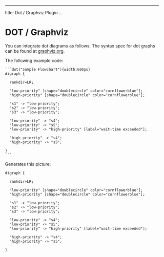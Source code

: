 
---
title: Dot / Graphviz Plugin
...

# DOT / Graphviz

You can integrate dot diagrams as follows.  The syntax spec for dot graphs can be found at 
[graphviz.org](http://www.graphviz.org).
 
The following example code:

<pre><code>&#96;&#96;&#96;dot("Sample Flowchart"){width:600px}
digraph { 

  rankdir=LR;

  "low-priority" [shape="doublecircle" color="cornflowerblue"];
  "high-priority" [shape="doublecircle" color="cornflowerblue"];

  "s1" -> "low-priority";
  "s2" -> "low-priority";
  "s3" -> "low-priority";

  "low-priority" -> "s4";
  "low-priority" -> "s5";
  "low-priority" -> "high-priority" [label="wait-time exceeded"];

  "high-priority" -> "s4";
  "high-priority" -> "s5";

}
&#96;&#96;&#96;
</code></pre>

Generates this picture:

```dot("Sample Flowchart"){width:600px}
digraph { 

  rankdir=LR;

  "low-priority" [shape="doublecircle" color="cornflowerblue"];
  "high-priority" [shape="doublecircle" color="cornflowerblue"];

  "s1" -> "low-priority";
  "s2" -> "low-priority";
  "s3" -> "low-priority";

  "low-priority" -> "s4";
  "low-priority" -> "s5";
  "low-priority" -> "high-priority" [label="wait-time exceeded"];

  "high-priority" -> "s4";
  "high-priority" -> "s5";

}
```


